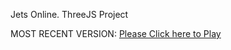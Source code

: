Jets Online. ThreeJS Project

MOST RECENT VERSION: [Please Click here to Play](https://rawcdn.githack.com/alperenbutun/jets-online/7d13f07/index.html)
